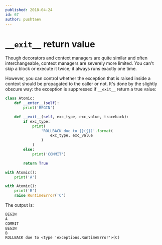 ```yaml
---
published: 2018-04-24
id: 67
author: pushtaev
---
```


# `__exit__` return value

Though decorators and context managers are quite similar and often interchangeable, context managers are severely more limited. You can't skip a block or execute it twice; it always runs exactly one time.

However, you can control whether the exception that is raised inside a context should be propagated to the caller or not. It's done by the slightly obscure way: the exception is suppressed if `__exit__` return a true value:

```python {no-print}
class Atomic:
    def __enter__(self):
        print('BEGIN')

    def __exit__(self, exc_type, exc_value, traceback):
        if exc_type:
            print(
                'ROLLBACK due to {}({})'.format(
                    exc_type, exc_value
                )
            )
        else:
            print('COMMIT')

        return True

with Atomic():
    print('A')

with Atomic():
    print('B')
    raise RuntimeError('C')
```

The output is:

```txt
BEGIN
A
COMMIT
BEGIN
B
ROLLBACK due to <type 'exceptions.RuntimeError'>(C)
```

